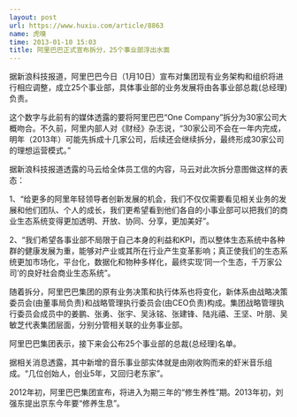 ```yaml
---
layout: post
url: https://www.huxiu.com/article/8863
name: 虎嗅
time: 2013-01-10 15:03
title: 阿里巴巴正式宣布拆分，25个事业部浮出水面
---
```

据新浪科技报道，阿里巴巴今日（1月10日）宣布对集团现有业务架构和组织将进行相应调整，成立25个事业部，具体事业部的业务发展将由各事业部总裁(总经理)负责。

这个数字与此前有的媒体透露的要将阿里巴巴“One Company”拆分为30家公司大概吻合。不久前，阿里内部人对《财经》杂志说，“30家公司不会在一年内完成，明年（2013年）可能先拆成十几家公司，后续还会继续拆分，最终形成30家公司的理想运营模式。”

据新浪科技报道透露的马云给全体员工信的内容，马云对此次拆分意图做这样的表态：

1、“给更多的阿里年轻领导者创新发展的机会，我们不仅仅需要看见相关业务的发展和他们团队、个人的成长，我们更希望看到他们各自的小事业部可以把我们的商业生态系统变得更加透明、开放、协同、分享，更加美好”。

2、“我们希望各事业部不局限于自己本身的利益和KPI，而以整体生态系统中各种群的健康发展为重，能够对产业或其所在行业产生变革影响；真正使我们的生态系统更加市场化，平台化，数据化和物种多样化，最终实现‘同一个生态，千万家公司’的良好社会商业生态系统”。

随着拆分，阿里巴巴集团的原有业务决策和执行体系也将变化，新体系由战略决策委员会(由董事局负责)和战略管理执行委员会(由CEO负责)构成。集团战略管理执行委员会成员中的姜鹏、张勇、张宇、吴泳铭、张建锋、陆兆禧、王坚、叶朋、吴敏芝代表集团层面，分别分管相关联的业务事业部。

阿里巴巴集团表示，接下来会公布25个事业部的总裁(总经理)名单。

据相关消息透露，其中新增的音乐事业部实体就是由刚收购而来的虾米音乐组成。“几位创始人，创业5年，又回归老东家”。

2012年初，阿里巴巴集团宣布，将进入为期三年的“修生养性”期。2013年初，刘强东提出京东今年要“修养生息”。


